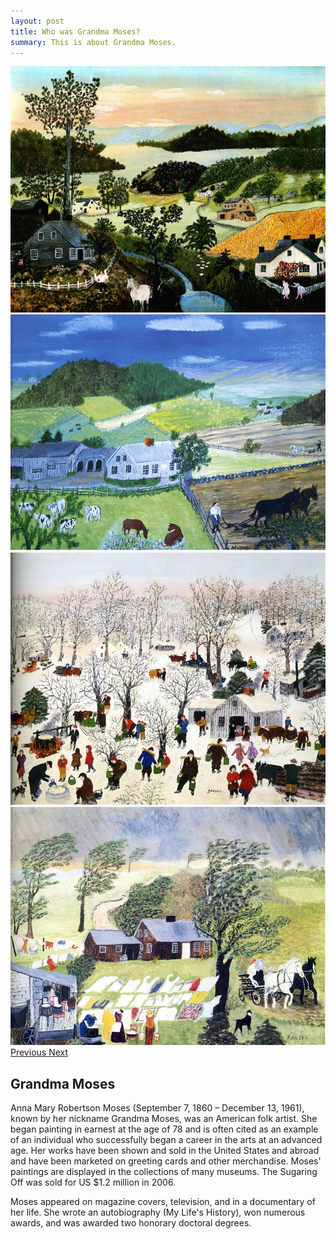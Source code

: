 ```yaml
---
layout: post
title: Who was Grandma Moses?
summary: This is about Grandma Moses.
---
```


<script type="text/javascript">
$(document).ready(function() {
  $('#carouselExample').on('slide.bs.carousel', function (e) {

    var $e = $(e.relatedTarget);
    var idx = $e.index();
    var itemsPerSlide = 4;
    var totalItems = $('.carousel-item').length;
    
    if (idx >= totalItems-(itemsPerSlide-1)) {
        var it = itemsPerSlide - (totalItems - idx);
        for (var i=0; i<it; i++) {
            // append slides to end
            if (e.direction=="left") {
                $('.carousel-item').eq(i).appendTo('.carousel-inner');
            }
            else {
                $('.carousel-item').eq(0).appendTo('.carousel-inner');
            }
        }
    }
  })
});
</script>
<div class="container-fluid">
    <div id="carouselExample" class="carousel slide" data-ride="carousel" data-interval="9000">
        <div class="carousel-inner row w-100 mx-auto" role="listbox">
            <div class="carousel-item col-md-3 active">
                <img class="img-fluid mx-auto d-block" src="../img/a-beautiful-world-1948.jpg" alt="A Beautiful World, 1948">
            </div>
            <div class="carousel-item col-md-3">
                <img class="img-fluid mx-auto d-block" src="../img/plow-boy-1950.jpg" alt="Plow Boy, 1950">
            </div>
            <div class="carousel-item col-md-3">
                <img class="img-fluid mx-auto d-block" src="../img/sugaring-off-1955.jpg" alt="Sugaring Off, 1955">
            </div>
            <div class="carousel-item col-md-3">
                <img class="img-fluid mx-auto d-block" src="../img/taking-in-the-laundry-1951.jpg" alt="Taking in the Laundry, 1951">
            </div>
        </div>
        <a class="carousel-control-prev" href="#carouselExample" role="button" data-slide="prev">
            <i class="fa fa-chevron-left fa-lg text-muted"></i>
            <span class="sr-only">Previous</span>
        </a>
        <a class="carousel-control-next text-faded" href="#carouselExample" role="button" data-slide="next">
            <i class="fa fa-chevron-right fa-lg text-muted"></i>
            <span class="sr-only">Next</span>
        </a>
    </div>
</div>

## Grandma Moses
<p class="text-justify">Anna Mary Robertson Moses (September 7, 1860 – December 13, 1961), known by her nickname Grandma Moses, was an American folk artist. She began painting in earnest at the age of 78 and is often cited as an example of an individual who successfully began a career in the arts at an advanced age. Her works have been shown and sold in the United States and abroad and have been marketed on greeting cards and other merchandise. Moses' paintings are displayed in the collections of many museums. The Sugaring Off was sold for US $1.2 million in 2006.</p>

<p class="text-justify">Moses appeared on magazine covers, television, and in a documentary of her life. She wrote an autobiography (My Life's History), won numerous awards, and was awarded two honorary doctoral degrees.</p>